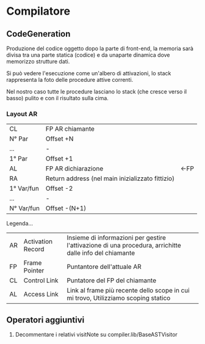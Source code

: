 # Compilatore

## CodeGeneration
Produzione del codice oggetto dopo la parte di front-end, la memoria sarà divisa tra una parte statica (codice) e da unaparte dinamica dove memorizzo strutture dati.

Si può vedere l'esecuzione come un'albero di attivazioni, lo stack rappresenta la foto delle procedure attive correnti.

Nel nostro caso tutte le procedure lasciano lo stack (che cresce verso il basso) pulito e con il risultato sulla cima.

### Layout AR

|  |  |  |
| ------ 	| ------ 											| - |
| CL 		| FP AR chiamante 									| |
| N° Par 	| Offset +N 										| |
| ... 		| - 												| |
| 1° Par	| Offset +1 										| |
| AL 		| FP AR dichiarazione 								| <-FP |
| RA		| Return address (nel main inizializzato fittizio) 	| |
| 1° Var/fun| Offset -2 										| |
| ... 		| - 												| |
| N° Var/fun| Offset -(N+1) 									| |

Legenda...

| | | |
| -- | -- | -- |
| AR | Activation Record | Insieme di informazioni per gestire l'attivazione di una procedura, arrichitte dalle info del chiamante |
| FP | Frame Pointer     | Puntantore dell'attuale AR |
| CL | Control Link    	 | Puntatore del FP del chiamante |
| AL | Access Link 		 | Link al frame più recente dello scope in cui mi trovo, Utilizziamo scoping statico |


## Operatori aggiuntivi

1. Decommentare i relativi visitNote su compiler.lib/BaseASTVisitor
